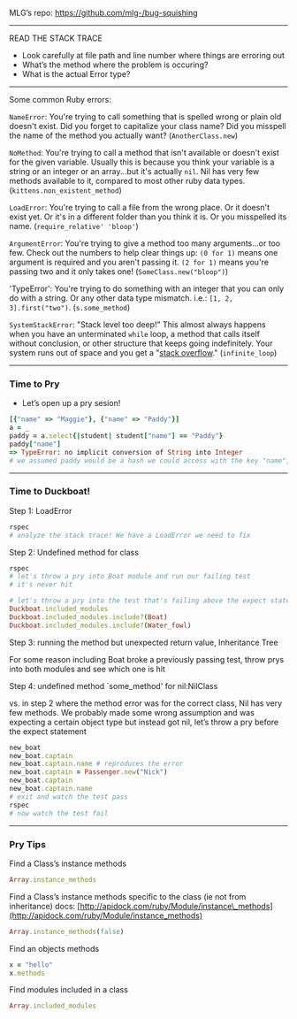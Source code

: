 MLG’s repo: <https://github.com/mlg-/bug-squishing>

---

READ THE STACK TRACE

* Look carefully at file path and line number where things are erroring out
* What’s the method where the problem is occuring?
* What is the actual Error type?

---

Some common Ruby errors:

`NameError`: You're trying to call something that is spelled wrong or plain old doesn't exist. Did you forget to capitalize your class name? Did you misspell the name of the method you actually want? (`AnotherClass.new`)

`NoMethod`: You're trying to call a method that isn't available or doesn't exist for the given variable. Usually this is because you think your variable is a string or an integer or an array...but it's actually `nil`. Nil has very few methods available to it, compared to most other ruby data types. (`kittens.non_existent_method`)

`LoadError`: You're trying to call a file from the wrong place. Or it doesn't exist yet. Or it's in a different folder than you think it is. Or you misspelled its name. (`require_relative' 'bloop'`)

`ArgumentError`: You're trying to give a method too many arguments...or too few. Check out the numbers to help clear things up: `(0 for 1)` means one argument is required and you aren't passing it. `(2 for 1)` means you're passing two and it only takes one! (`SomeClass.new("bloop")`)

'TypeError': You're trying to do something with an integer that you can only do with a string. Or any other data type mismatch. i.e.: `[1, 2, 3].first("two")`. (`s.some_method`)

`SystemStackError`: "Stack level too deep!" This almost always happens when you have an unterminated `while` loop, a method that calls itself without conclusion, or other structure that keeps going indefinitely. Your system runs out of space and you get a "[stack overflow](https://en.wikipedia.org/wiki/Stack_overflow)." (`infinite_loop`)


---

### Time to Pry

* Let’s open up a pry sesion!

```ruby
[{"name" => "Maggie"}, {"name" => "Paddy"}]
a = _
paddy = a.select{|student| student["name"] == "Paddy"}
paddy["name"]
=> TypeError: no implicit conversion of String into Integer
# we assumed paddy would be a hash we could access with the key "name", but actually Paddy is an array.  Arrays have indeces, so it expected ["name"] to be an integer, but it's a string, which caused the above error
```

---

### Time to Duckboat!

Step 1: LoadError

```ruby
rspec
# analyze the stack trace! We have a LoadError we need to fix
```

Step 2: Undefined method for class

```ruby
rspec
# let's throw a pry into Boat module and run our failing test
# it's never hit

# let's throw a pry into the test that's failing above the expect statement
Duckboat.included_modules
Duckboat.included_modules.include?(Boat)
Duckboat.included_modules.include?(Water_fowl)
```

Step 3: running the method but unexpected return value, Inheritance Tree

For some reason including Boat broke a previously passing test, throw prys into both modules and see which one is hit

Step 4: undefined method `some\_method' for nil:NilClass

vs. in step 2 where the method error was for the correct class, Nil has very few methods. We probably made some wrong assumption and was expecting a certain object type but instead got nil, let’s throw a pry before the expect statement

```ruby
new_boat
new_boat.captain
new_boat.captain.name # reproduces the error
new_boat.captain = Passenger.new("Nick")
new_boat.captain
new_boat.captain.name
# exit and watch the test pass
rspec
# now watch the test fail
```

---

### Pry Tips

Find a Class’s instance methods

```ruby
Array.instance_methods
```

Find a Class’s instance methods specific to the class (ie not from inheritance) docs: [http://apidock.com/ruby/Module/instance\_methods](http://apidock.com/ruby/Module/instance_methods)

```ruby
Array.instance_methods(false)
```

Find an objects methods

```ruby
x = "hello"
x.methods
```

Find modules included in a class

```ruby
Array.included_modules
```
